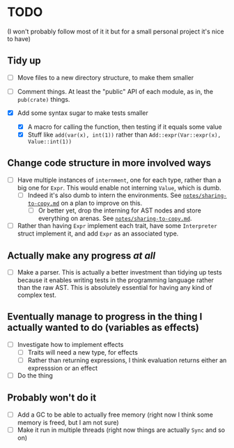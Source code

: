 # TODO

(I won't probably follow most of it it but for a small personal project it's nice to have)

## Tidy up

* [ ] Move files to a new directory structure, to make them smaller

* [ ] Comment things. At least the "public" API of each module, as in, the
  `pub(crate)` things.

* [x] Add some syntax sugar to make tests smaller
  * [x] A macro for calling the function, then testing if it equals some value
  * [x] Stuff like `add(var(x), int(1))` rather than
        `Add::expr(Var::expr(x), Value::int(1))`

## Change code structure in more involved ways

* [ ] Have multiple instances of `internment`, one for each type, rather than a
      big one for `Expr`. This would enable not interning `Value`, which is
      dumb.
  * [ ] Indeed it's also dumb to intern the environments. See
    [`notes/sharing-to-copy.md`](./notes/sharing-to-copy.md) on a plan to
    improve on this.
    * [ ] Or better yet, drop the interning for AST nodes and store everything
      on arenas. See [`notes/sharing-to-copy.md`](./notes/sharing-to-copy.md).
* [ ] Rather than having `Expr` implement each trait, have some `Interpreter`
      struct implement it, and add `Expr` as an associated type.

## Actually make any progress *at all*

* [ ] Make a parser. This is actually a better investment than tidying up tests
      because it enables writing tests in the programming language rather than
      the raw AST. This is absolutely essential for having any kind of complex
      test.

## Eventually manage to progress in the thing I actually wanted to do (variables as effects)

* [ ] Investigate how to implement effects
  * [ ] Traits will need a new type, for effects
  * [ ] Rather than returning expressions, I think evaluation returns either an
        expresssion or an effect
* [ ] Do the thing

## Probably won't do it

* [ ] Add a GC to be able to actually free memory (right now I think some memory
      is freed, but I am not sure)
* [ ] Make it run in multiple threads (right now things are actually `Sync` and
  so on)

